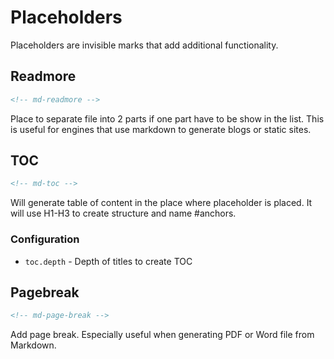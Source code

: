 # Placeholders

Placeholders are invisible marks that add additional functionality.

## Readmore

```html
<!-- md-readmore -->
```

Place to separate file into 2 parts if one part have to be show in the list. This is useful for engines that use markdown to generate blogs or static sites.

## TOC

```html
<!-- md-toc -->
```

Will generate table of content in the place where placeholder is placed. It will use H1-H3 to create structure and name #anchors.

### Configuration

- `toc.depth` - Depth of titles to create TOC

## Pagebreak

```html
<!-- md-page-break -->
```

Add page break. Especially useful when generating PDF or Word file from Markdown.
